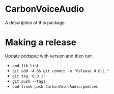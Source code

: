 # CarbonVoiceAudio

A description of this package.

# Making a release
Update podspec with version and then run:
- `pod lib lint`
- `git add -A && git commit -m "Release 0.0.1."`
- `git tag '0.0.1'`
- `git push --tags`
- `pod trunk push CarbonVoiceAudio.podspec`

